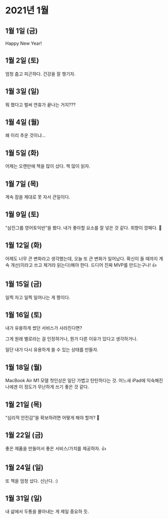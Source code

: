 # 2021년 1월

## 1월 1일 (금)

Happy New Year!

## 1월 2일 (토)

엄청 춥고 피곤하다.
건강을 잘 챙기자.

## 1월 3일 (일)

뭐 했다고 벌써 연휴가 끝나는 거지???

## 1월 4일 (월)

왜 이리 추운 것이냐...

## 1월 5일 (화)

어제는 오랜만에 책을 많이 샀다. 책 많이 읽자.

## 1월 7일 (목)

계속 잠을 제대로 못 자서 큰일이다.

## 1월 9일 (토)

“삼진그룹 영어토익반”을 봤다. 내가 좋아할 요소를 잘 넣은 것 같다. 취향이 깡패다. 👀

## 1월 12일 (화)

어제도 너무 큰 변화라고 생각했는데, 오늘 또 큰 변화가 일어났다.
확신이 들 때까지 계속 개선(이라고 쓰고 제거라 읽는다)해야 한다.
드디어 진짜 MVP를 만드는구나! 👍

## 1월 15일 (금)

일찍 자고 일찍 일어나는 게 짱이다.

## 1월 16일 (토)

내가 유용하게 썼던 서비스가 사라진다면?

그게 원래 별로라는 걸 인정하거나, 뭔가 다른 이유가 있다고 생각하거나.

일단 내가 다시 유용하게 쓸 수 있는 상태를 만들자.

## 1월 18일 (월)

MacBook Air M1 모델 첫인상은 일단 가볍고 탄탄하다는 것.
어느새 iPad에 익숙해진 나에겐 이 정도가 무난하게 쓰기 좋은 것 같다.

## 1월 21일 (목)

“심리적 안전감”을 확보하려면 어떻게 해야 할까? 🤔

## 1월 22일 (금)

좋은 제품을 만들어서 좋은 서비스/가치를 제공하자. 👍

## 1월 24일 (일)

또 책을 엄청 샀다. 신난다. :)

## 1월 31일 (일)

내 삶에서 두통을 몰아내는 게 제일 중요하 듯.
